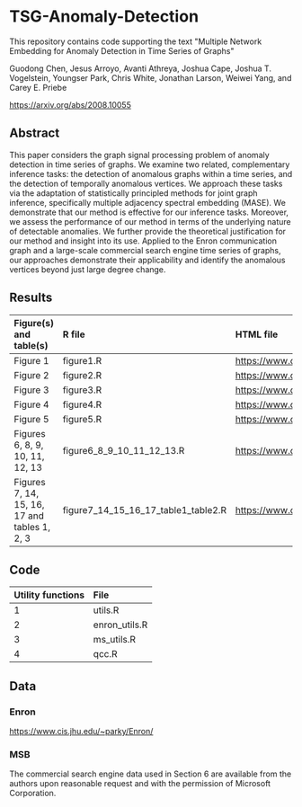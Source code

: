 # TSG-Anomaly-Detection

This repository contains code supporting the text "Multiple Network Embedding for Anomaly Detection in Time Series of Graphs"

Guodong Chen, Jesus Arroyo, Avanti Athreya, Joshua Cape, Joshua T. Vogelstein, Youngser Park, Chris White,
Jonathan Larson, Weiwei Yang, and Carey E. Priebe

https://arxiv.org/abs/2008.10055

## Abstract
This paper considers the graph signal processing problem of anomaly detection in time series of graphs. We examine two related, complementary inference tasks: the detection of anomalous graphs within a time series, and the detection of temporally anomalous vertices. We approach these tasks via the adaptation of statistically principled methods for joint graph inference, specifically 
multiple adjacency spectral embedding (MASE). We demonstrate that our method is effective for our inference tasks. Moreover, we assess the performance of our method in terms of the underlying nature of detectable anomalies. We further provide the theoretical justification for our method and insight into its use. Applied to the Enron communication graph and a large-scale commercial search engine time series of graphs, our approaches demonstrate their applicability and identify the anomalous vertices beyond just large degree change.

## Results

| Figure(s) and table(s) | R file | HTML file |
|:--------- |:-----------|:-----------|
| Figure 1  | figure1.R | https://www.cis.jhu.edu/~parky/AnomalyDetection/figure1.html |
| Figure 2   | figure2.R | https://www.cis.jhu.edu/~parky/AnomalyDetection/figure2.html |
| Figure 3    | figure3.R | https://www.cis.jhu.edu/~parky/AnomalyDetection/figure3.html |
| Figure 4   | figure4.R | https://www.cis.jhu.edu/~parky/AnomalyDetection/figure4.html |
| Figure 5    | figure5.R | https://www.cis.jhu.edu/~parky/AnomalyDetection/figure5.html |
| Figures 6, 8, 9, 10, 11, 12, 13 | figure6_8_9_10_11_12_13.R | https://www.cis.jhu.edu/~parky/AnomalyDetection/figure6_8_9_10_11_12_13.html |
| Figures 7, 14, 15, 16, 17 and tables 1, 2, 3 | figure7_14_15_16_17_table1_table2.R | https://www.cis.jhu.edu/~parky/AnomalyDetection/figure7_14_15_16_17_table1_table2.html |


## Code

| Utility functions | File |
|:----- |:-----------|
| 1   | utils.R |
| 2   | enron_utils.R |
| 3   | ms_utils.R |
| 4   | qcc.R |

## Data

### Enron
https://www.cis.jhu.edu/~parky/Enron/

### MSB
The commercial search engine data used in Section 6 are available from the authors upon reasonable request and with the permission of Microsoft Corporation.
